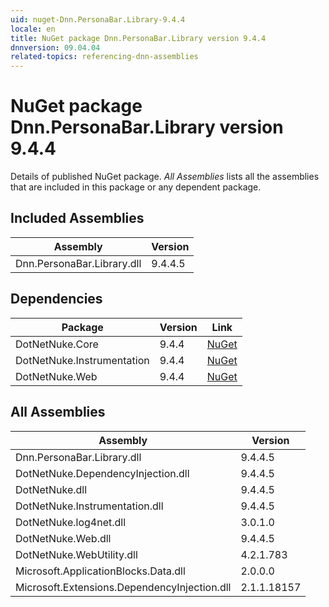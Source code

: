```yaml
---
uid: nuget-Dnn.PersonaBar.Library-9.4.4
locale: en
title: NuGet package Dnn.PersonaBar.Library version 9.4.4
dnnversion: 09.04.04
related-topics: referencing-dnn-assemblies
---
```


# NuGet package Dnn.PersonaBar.Library version 9.4.4
Details of published NuGet package.
*All Assemblies* lists all the assemblies that are included in this package or any dependent package.

## Included Assemblies

|Assembly|Version|
|---|---|
|Dnn.PersonaBar.Library.dll|9.4.4.5|

## Dependencies

|Package|Version|Link|
|---|---|---|
|DotNetNuke.Core|9.4.4|[NuGet](https://www.nuget.org/packages/DotNetNuke.Core/9.4.4)|
|DotNetNuke.Instrumentation|9.4.4|[NuGet](https://www.nuget.org/packages/DotNetNuke.Instrumentation/9.4.4)|
|DotNetNuke.Web|9.4.4|[NuGet](https://www.nuget.org/packages/DotNetNuke.Web/9.4.4)|

## All Assemblies

|Assembly|Version|
|---|---|
|Dnn.PersonaBar.Library.dll|9.4.4.5|
|DotNetNuke.DependencyInjection.dll|9.4.4.5|
|DotNetNuke.dll|9.4.4.5|
|DotNetNuke.Instrumentation.dll|9.4.4.5|
|DotNetNuke.log4net.dll|3.0.1.0|
|DotNetNuke.Web.dll|9.4.4.5|
|DotNetNuke.WebUtility.dll|4.2.1.783|
|Microsoft.ApplicationBlocks.Data.dll|2.0.0.0|
|Microsoft.Extensions.DependencyInjection.dll|2.1.1.18157|

